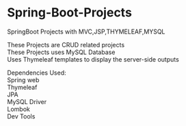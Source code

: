 # Spring-Boot-Projects
SpringBoot Projects with MVC,JSP,THYMELEAF,MYSQL <br/>

These Projects are CRUD related projects <br/>
These Projects uses MySQL Database <br/>
Uses Thymeleaf templates to display the server-side outputs<br/>

Dependencies Used:<br/>
Spring web<br/>
Thymeleaf<br/>
JPA<br/>
MySQL Driver<br/>
Lombok<br/>
Dev Tools<br/>
